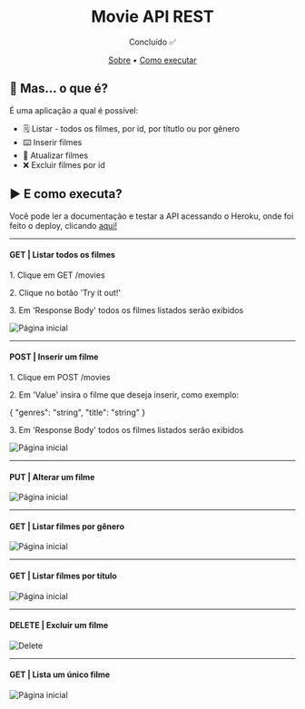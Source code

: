 
<h1 align="center">Movie API REST</h1>
<p align="center">Concluído ✅</p>
<p align="center">
 <a href="#Sobre">Sobre</a> •
 <a href="#Executar">Como executar</a>
</p>

<h2 id="Sobre">👀 Mas... o que é?</h2>
<p>É uma aplicação a qual é possível:</p>

- 🗒️ Listar - todos os filmes, por id, por títutlo ou por gênero
- ⌨️ Inserir filmes 
- 🔄 Atualizar filmes
-  ❌ Excluir filmes por id

<h2 id="Executar">▶️ E como executa?</h2>
<p>Você pode ler a documentação e testar a API acessando o Heroku, onde foi feito o deploy, clicando <a href="https://movies-api-tk.herokuapp.com/swagger-ui.html">aqui!</a></p>
<hr>

<h4>GET | Listar todos os filmes</h4>
<p>1. Clique em GET /movies</p>
<p>2. Clique no botão 'Try it out!'</p>
<p>3. Em 'Response Body' todos os filmes listados serão exibidos</p>
<img src="https://media.giphy.com/media/xK8DXNHuqXdk8M6yHq/giphy.gif" alt="Página inicial">
<hr>

<h4>POST | Inserir um filme</h4>
<p>1. Clique em POST /movies</p>
<p>2. Em 'Value' insira o filme que deseja inserir, como exemplo:</p>
{
  "genres": "string",
  "title": "string"
}
<p>3. Em 'Response Body' todos os filmes listados serão exibidos</p>
<img src="https://media.giphy.com/media/faNfTWVWGUb8IOc2oZ/giphy.gif" alt="Página inicial">
<hr>

<h4>PUT | Alterar um filme</h4>
<img src="https://media.giphy.com/media/Nk5KSDwDQVxXjaaEGx/giphy.gif" alt="Página inicial">
<hr>

<h4>GET | Listar filmes por gênero</h4>
<img src="https://media.giphy.com/media/u57drkf43N9kOSMM7E/giphy.gif" alt="Página inicial">
<hr>

<h4>GET | Listar filmes por título</h4>
<img src="https://media.giphy.com/media/efniBdvIOw9STQWT4h/giphy.gif" alt="Página inicial">
<hr>

<h4>DELETE | Excluir um filme</h4>
<img src="https://media.giphy.com/media/u8vLqnDAr5cXU9dDS7/giphy.gif" alt="Delete">
<hr>

<h4>GET | Lista um único filme</h4>
<img src="" alt="Página inicial">


